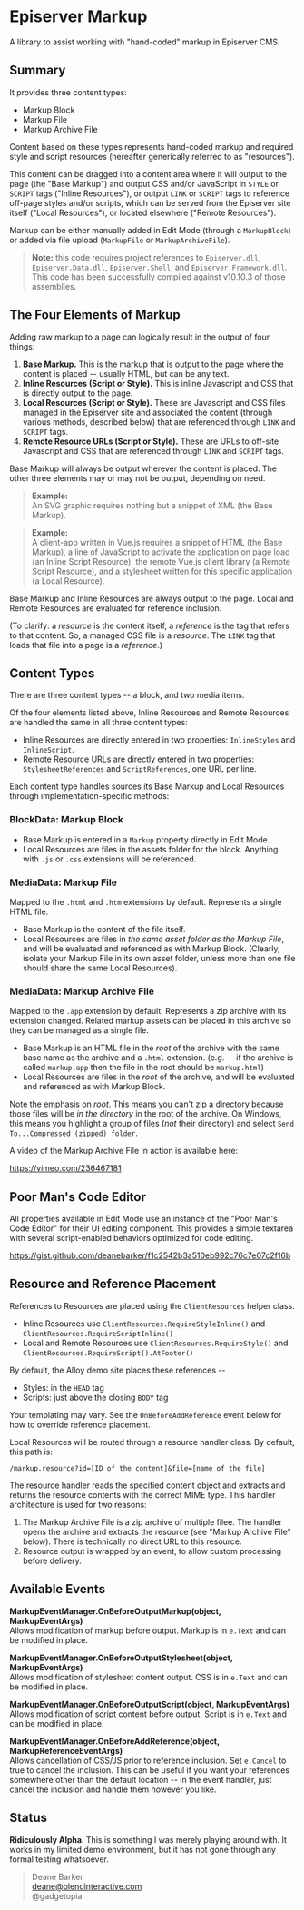 # Episerver Markup

A library to assist working with "hand-coded" markup in Episerver CMS.

## Summary

It provides three content types:

* Markup Block
* Markup File
* Markup Archive File

Content based on these types represents hand-coded markup and required style and script resources (hereafter generically referred to as "resources").

This content can be dragged into a content area where it will output to the page (the "Base Markup") and output CSS and/or JavaScript in `STYLE` or `SCRIPT` tags ("Inline Resources"), or output `LINK` or `SCRIPT` tags to reference off-page styles and/or scripts, which can be served from the Episerver site itself ("Local Resources"), or located elsewhere ("Remote Resources").

Markup can be either manually added in Edit Mode (through a `MarkupBlock`) or added via file upload (`MarkupFile` or `MarkupArchiveFile`).

>**Note:** this code requires project references to `Episerver.dll`, `Episerver.Data.dll`, `Episerver.Shell`, and `Episerver.Framework.dll`. This code has been successfully compiled against v10.10.3 of those assemblies.

## The Four Elements of Markup

Adding raw markup to a page can logically result in the output of four things:

1. **Base Markup.** This is the markup that is output to the page where the content is placed -- usually HTML, but can be any text.
2. **Inline Resources (Script or Style).** This is inline Javascript and CSS that is directly output to the page.
3. **Local Resources (Script or Style).** These are Javascript and CSS files managed in the Episerver site and associated the content (through various methods, described below) that are referenced through `LINK` and `SCRIPT` tags.
4. **Remote Resource URLs (Script or Style).** These are URLs to off-site Javascript and CSS that are referenced through `LINK` and `SCRIPT` tags.

Base Markup will always be output wherever the content is placed. The other three elements may or may not be output, depending on need.

>**Example:**    
An SVG graphic requires nothing but a snippet of XML (the Base Markup).

>**Example:**    
A client-app written in Vue.js requires a snippet of HTML (the Base Markup), a line of JavaScript to activate the application on page load (an Inline Script Resource), the remote Vue.js client library (a Remote Script Resource), and a stylesheet written for this specific application (a Local Resource).

Base Markup and Inline Resources are always output to the page. Local and Remote Resources are evaluated for reference inclusion.

(To clarify: a _resource_ is the content itself, a _reference_ is the tag that refers to that content. So, a managed CSS file is a _resource_. The `LINK` tag that loads that file into a page is a _reference_.)

## Content Types

There are three content types -- a block, and two media items.

Of the four elements listed above, Inline Resources and Remote Resources are handled the same in all three content types:

* Inline Resources are directly entered in two properties: `InlineStyles` and `InlineScript`.
* Remote Resource URLs are directly entered in two properties: `StylesheetReferences` and `ScriptReferences`, one URL per line.

Each content type handles sources its Base Markup and Local Resources through implementation-specific methods:

### BlockData: Markup Block

* Base Markup is entered in a `Markup` property directly in Edit Mode.
* Local Resources are files in the assets folder for the block. Anything with `.js` or `.css` extensions will be referenced.

### MediaData: Markup File

Mapped to the `.html` and `.htm` extensions by default. Represents a single HTML file.

* Base Markup is the content of the file itself.
* Local Resources are files in _the same asset folder as the Markup File_, and will be evaluated and referenced as with Markup Block. (Clearly, isolate your Markup File in its own asset folder, unless more than one file should share the same Local Resources).

### MediaData: Markup Archive File

Mapped to the `.app` extension by default. Represents a zip archive with its extension changed. Related markup assets can be placed in this archive so they can be managed as a single file.

* Base Markup is an HTML file in the _root_ of the archive with the same base name as the archive and a `.html` extension. (e.g. -- if the archive is called `markup.app` then the file in the root should be `markup.html`)
* Local Resources are files in the _root_ of the archive, and will be evaluated and referenced as with Markup Block.

Note the emphasis on _root_. This means you can't zip a directory because those files will be _in the directory_ in the root of the archive. On Windows, this means you highlight a group of files (_not_ their directory) and select `Send To...Compressed (zipped) folder`.

A video of the Markup Archive File in action is available here:

https://vimeo.com/236467181

## Poor Man's Code Editor

All properties available in Edit Mode use an instance of the "Poor Man's Code Editor" for their UI editing component. This provides a simple textarea with several script-enabled behaviors optimized for code editing.

https://gist.github.com/deanebarker/f1c2542b3a510eb992c76c7e07c2f16b

## Resource and Reference Placement

References to Resources are placed using the `ClientResources` helper class.

* Inline Resources use `ClientResources.RequireStyleInline()` and `ClientResources.RequireScriptInline()`
* Local and Remote Resources use `ClientResources.RequireStyle()` and `ClientResources.RequireScript().AtFooter()`

By default, the Alloy demo site places these references --

* Styles: in the `HEAD` tag
* Scripts: just above the closing `BODY` tag

Your templating may vary. See the `OnBeforeAddReference` event below for how to override reference placement.

Local Resources will be routed through a resource handler class. By default, this path is:

    /markup.resource?id=[ID of the content]&file=[name of the file]

The resource handler reads the specified content object and extracts and returns the resource contents with the correct MIME type. This handler architecture is used for two reasons:

1. The Markup Archive File is a zip archive of multiple filee. The handler opens the archive and extracts the resource (see "Markup Archive File" below). There is technically no direct URL to this resource.
2. Resource output is wrapped by an event, to allow custom processing before delivery.

## Available Events

**MarkupEventManager.OnBeforeOutputMarkup(object, MarkupEventArgs)**    
Allows modification of markup before output. Markup is in `e.Text` and can be modified in place.

**MarkupEventManager.OnBeforeOutputStylesheet(object, MarkupEventArgs)**    
Allows modification of stylesheet content output. CSS is in `e.Text` and can be modified in place.

**MarkupEventManager.OnBeforeOutputScript(object, MarkupEventArgs)**    
Allows modification of script content before output. Script is in `e.Text` and can be modified in place.

**MarkupEventManager.OnBeforeAddReference(object, MarkupReferenceEventArgs)**    
Allows cancellation of CSS/JS prior to reference inclusion. Set `e.Cancel` to true to cancel the inclusion. This can be useful if you want your references somewhere other than the default location -- in the event handler, just cancel the inclusion and handle them however you like.

## Status

**Ridiculously Alpha**. This is something I was merely playing around with. It works in my limited demo environment, but it has not gone through any formal testing whatsoever.

>Deane Barker    
deane@blendinteractive.com    
@gadgetopia
